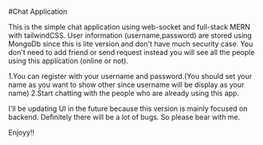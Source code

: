 #Chat Application

This is the simple chat application using web-socket and full-stack MERN with tailwindCSS.
User information (username,password) are stored using MongoDb since this is lite version and don't have much security case.
You don't need to add friend or send request instead you will see all the people using this application (online or not). 


1.You can register with your username and password.(You should set your name as you want to show other since username will be display as your name)
2.Start chatting with the people who are already using this app.

I'll be updating UI in the future because this version is mainly focused on backend.
Definitely there will be a lot of bugs. So please bear with me.

Enjoyy!!